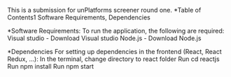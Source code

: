 This is a submission for unPlatforms screener round one.
*Table of Contents1
Software Requirements,
Dependencies

*Software Requirements:
To run the application, the following are required:
Visual studio - Download Visual studio
Node.js - Download Node.js

*Dependencies
For setting up dependencies in the frontend (React, React Redux, ...):
In the terminal, change directory to react folder
Run cd reactjs
Run npm install
Run npm start
